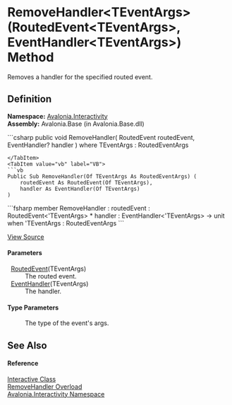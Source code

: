 # RemoveHandler&lt;TEventArgs&gt;(RoutedEvent&lt;TEventArgs&gt;, EventHandler&lt;TEventArgs&gt;) Method


Removes a handler for the specified routed event.



## Definition
**Namespace:** <a href="N_Avalonia_Interactivity">Avalonia.Interactivity</a>  
**Assembly:** Avalonia.Base (in Avalonia.Base.dll)

<Tabs groupId="api-code-preview">
<TabItem value="csharp" label="C#">
```csharp
public void RemoveHandler<TEventArgs>(
	RoutedEvent<TEventArgs> routedEvent,
	EventHandler<TEventArgs>? handler
)
where TEventArgs : RoutedEventArgs

```
</TabItem>
<TabItem value="vb" label="VB">
```vb
Public Sub RemoveHandler(Of TEventArgs As RoutedEventArgs) ( 
	routedEvent As RoutedEvent(Of TEventArgs),
	handler As EventHandler(Of TEventArgs)
)
```
</TabItem>
<TabItem value="fsharp" label="F#">
```fsharp
member RemoveHandler : 
        routedEvent : RoutedEvent<'TEventArgs> * 
        handler : EventHandler<'TEventArgs> -> unit  when 'TEventArgs : RoutedEventArgs
```
</TabItem>
</Tabs>



<a href="https://github.com/AvaloniaUI/Avalonia/tree/master/src/Avalonia.Base/Interactivity/Interactive.cs#L107" title="View the source code">View Source</a>



#### Parameters
<dl><dt>  <a href="T_Avalonia_Interactivity_RoutedEvent_1">RoutedEvent</a>(TEventArgs)</dt><dd>The routed event.</dd><dt>  <a href="https://learn.microsoft.com/dotnet/api/system.eventhandler-1" target="_blank" rel="noopener noreferrer">EventHandler</a>(TEventArgs)</dt><dd>The handler.</dd></dl>

#### Type Parameters
<dl><dt /><dd>The type of the event's args.</dd></dl>

## See Also


#### Reference
<a href="T_Avalonia_Interactivity_Interactive">Interactive Class</a>  
<a href="Overload_Avalonia_Interactivity_Interactive_RemoveHandler">RemoveHandler Overload</a>  
<a href="N_Avalonia_Interactivity">Avalonia.Interactivity Namespace</a>  

